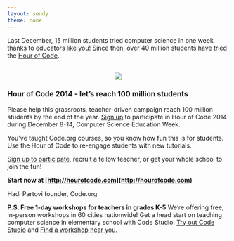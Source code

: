 ```yaml
---
layout: sendy
theme: none
---
```

Last December, 15 million students tried computer science in one week thanks to educators like you! Since then, over 40 million students have tried the [Hour of Code](http://hourofcode.com). 

<br/>
<center>
<a href="http://youtu.be/srH1OEKB2LE"><img src="/images/fit-250/calling-teachers.png"/></a>
</center>

### Hour of Code 2014 - let’s reach 100 million students
Please help this grassroots, teacher-driven campaign reach 100 million students by the end of the year. [Sign up](http://hourofcode.com) to participate in Hour of Code 2014 during December 8-14, Computer Science Education Week.

You've taught Code.org courses, so you know how fun this is for students. Use the Hour of Code to re-engage students with new tutorials.

[Sign up to participate](http://hourofcode.com), recruit a fellow teacher, or get your whole school to join the fun!

**Start now at [http://hourofcode.com](http://hourofcode.com)**

Hadi Partovi 
founder, Code.org

**P.S. Free 1-day workshops for teachers in grades K-5**
We’re offering free, in-person workshops in 60 cities nationwide! Get a head start on teaching computer science in elementary school with Code Studio. [Try out Code Studio](http://studio.code.org) and [Find a workshop near you](http://code.org/k5).
